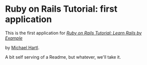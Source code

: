 # Ruby on Rails Tutorial: first application

This is the first application for
[*Ruby on Rails Tutorial: Learn Rails by Example*](http://railstutorial.org/)

by [Michael Hartl](http://michaelhartl.com/).

A bit self serving of a Readme, but whatever, we'll take it.

